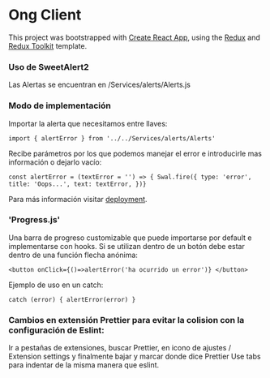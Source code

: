 # Ong Client

This project was bootstrapped with [Create React App](https://github.com/facebook/create-react-app), using the [Redux](https://redux.js.org/) and [Redux Toolkit](https://redux-toolkit.js.org/) template.

### Uso de SweetAlert2

Las Alertas se encuentran en /Services/alerts/Alerts.js

### Modo de implementación

Importar la alerta que necesitamos entre llaves:

```
import { alertError } from '../../Services/alerts/Alerts'

```

Recibe parámetros por los que podemos manejar el error e introducirle mas información o dejarlo vacío:

```
const alertError = (textError = '') => { Swal.fire({ type: 'error', title: 'Oops...', text: textError, })}
```

Para más información visitar [deployment](https://facebook.github.io/create-react-app/docs/deployment).

### 'Progress.js'

Una barra de progreso customizable que puede importarse por default e implementarse con hooks.
Si se utilizan dentro de un botón debe estar dentro de una función flecha anónima:

```
<button onClick={()=>alertError('ha ocurrido un error')} </button>
```

Ejemplo de uso en un catch:

```
catch (error) { alertError(error) }

```

### Cambios en extensión Prettier para evitar la colision con la configuración de Eslint:

Ir a pestañas de extensiones, buscar Prettier, en icono de ajustes / Extension settings y finalmente bajar y marcar donde dice Prettier Use tabs
para indentar de la misma manera que eslint.
